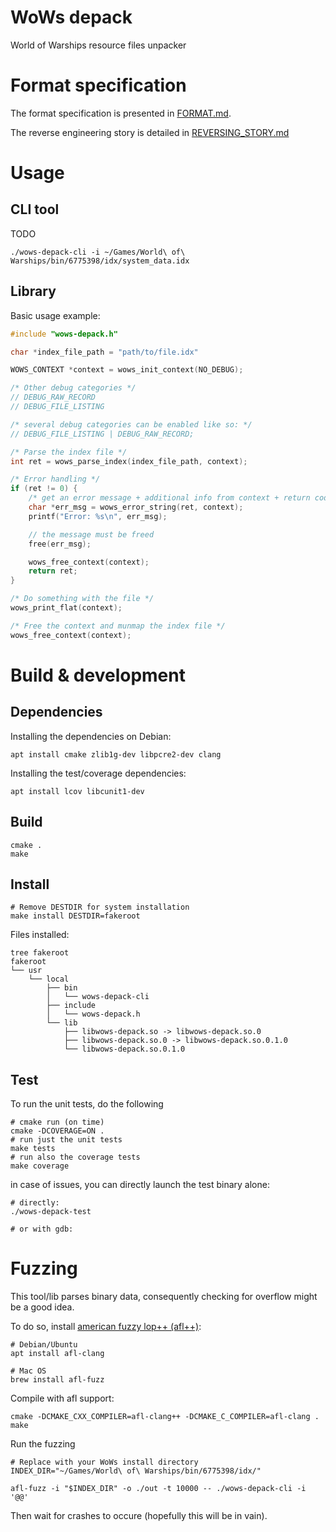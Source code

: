 # WoWs depack

World of Warships resource files unpacker

# Format specification

The format specification is presented in [FORMAT.md](https://github.com/kakwa/wows-depack/blob/main/FORMAT.md).

The reverse engineering story is detailed in [REVERSING_STORY.md](https://github.com/kakwa/wows-depack/blob/main/REVERSING_STORY.md)

# Usage

## CLI tool

TODO
```shell
./wows-depack-cli -i ~/Games/World\ of\ Warships/bin/6775398/idx/system_data.idx
```

## Library


Basic usage example:

```C
#include "wows-depack.h"

char *index_file_path = "path/to/file.idx"

WOWS_CONTEXT *context = wows_init_context(NO_DEBUG);

/* Other debug categories */
// DEBUG_RAW_RECORD
// DEBUG_FILE_LISTING

/* several debug categories can be enabled like so: */
// DEBUG_FILE_LISTING | DEBUG_RAW_RECORD;

/* Parse the index file */
int ret = wows_parse_index(index_file_path, context);

/* Error handling */
if (ret != 0) {
    /* get an error message + additional info from context + return code */
    char *err_msg = wows_error_string(ret, context);
    printf("Error: %s\n", err_msg);

    // the message must be freed
    free(err_msg);

    wows_free_context(context);
    return ret;
}

/* Do something with the file */
wows_print_flat(context);

/* Free the context and munmap the index file */
wows_free_context(context);
```

# Build & development

## Dependencies

Installing the dependencies on Debian:

```shell
apt install cmake zlib1g-dev libpcre2-dev clang
```

Installing the test/coverage dependencies:

```shell
apt install lcov libcunit1-dev
```

## Build

```shell
cmake .
make
```

## Install

```shell
# Remove DESTDIR for system installation
make install DESTDIR=fakeroot
```
Files installed:
```shell
tree fakeroot
fakeroot
└── usr
    └── local
        ├── bin
        │   └── wows-depack-cli
        ├── include
        │   └── wows-depack.h
        └── lib
            ├── libwows-depack.so -> libwows-depack.so.0
            ├── libwows-depack.so.0 -> libwows-depack.so.0.1.0
            └── libwows-depack.so.0.1.0
```

## Test

To run the unit tests, do the following
```shell
# cmake run (on time)
cmake -DCOVERAGE=ON .
# run just the unit tests
make tests
# run also the coverage tests
make coverage
```

in case of issues, you can directly launch the test binary alone:
```shell
# directly:
./wows-depack-test

# or with gdb:
```

# Fuzzing

This tool/lib parses binary data, consequently checking for overflow might be a good idea.

To do so, install [american fuzzy lop++ (afl++)](https://aflplus.plus/):

```shell
# Debian/Ubuntu
apt install afl-clang

# Mac OS
brew install afl-fuzz
```

Compile with afl support:
```shell
cmake -DCMAKE_CXX_COMPILER=afl-clang++ -DCMAKE_C_COMPILER=afl-clang .
make
```

Run the fuzzing
```shell
# Replace with your WoWs install directory
INDEX_DIR="~/Games/World\ of\ Warships/bin/6775398/idx/"

afl-fuzz -i "$INDEX_DIR" -o ./out -t 10000 -- ./wows-depack-cli -i '@@'
```

Then wait for crashes to occure (hopefully this will be in vain).
